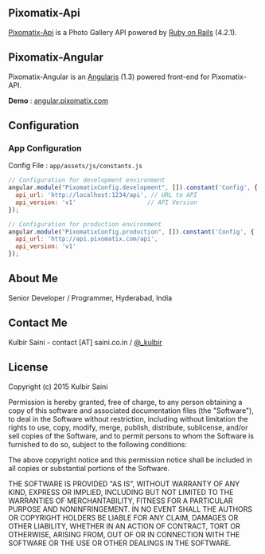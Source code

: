 ## Pixomatix-Api

[Pixomatix-Api](https://github.com/kulbirsaini/pixomatix-api) is a Photo Gallery API powered by [Ruby on Rails](http://rubyonrails.org/) (4.2.1).

## Pixomatix-Angular

Pixomatix-Angular is an [Angularjs](https://angularjs.org/) (1.3) powered front-end for Pixomatix-API.

**Demo** : [angular.pixomatix.com](http://angular.pixomatix.com/)

## Configuration

### App Configuration

Config File : `app/assets/js/constants.js`

```javascript
// Configuration for development environment
angular.module("PixomatixConfig.development", []).constant('Config', {
  api_url: 'http://localhost:1234/api', // URL to API
  api_version: 'v1'                    // API Version
});

// Configuration for production environment
angular.module("PixomatixConfig.production", []).constant('Config', {
  api_url: 'http://api.pixomatix.com/api',
  api_version: 'v1'
});
```

## About Me
Senior Developer / Programmer,
Hyderabad, India

## Contact Me
Kulbir Saini - contact [AT] saini.co.in / [@_kulbir](https://twitter.com/_kulbir)

## License
Copyright (c) 2015 Kulbir Saini

Permission is hereby granted, free of charge, to any person obtaining a copy of this software and associated documentation files (the "Software"), to deal in the Software without restriction, including without limitation the rights to use, copy, modify, merge, publish, distribute, sublicense, and/or sell copies of the Software, and to permit persons to whom the Software is furnished to do so, subject to the following conditions:

The above copyright notice and this permission notice shall be included in all copies or substantial portions of the Software.

THE SOFTWARE IS PROVIDED "AS IS", WITHOUT WARRANTY OF ANY KIND, EXPRESS OR IMPLIED, INCLUDING BUT NOT LIMITED TO THE WARRANTIES OF MERCHANTABILITY, FITNESS FOR A PARTICULAR PURPOSE AND NONINFRINGEMENT. IN NO EVENT SHALL THE AUTHORS OR COPYRIGHT HOLDERS BE LIABLE FOR ANY CLAIM, DAMAGES OR OTHER LIABILITY, WHETHER IN AN ACTION OF CONTRACT, TORT OR OTHERWISE, ARISING FROM, OUT OF OR IN CONNECTION WITH THE SOFTWARE OR THE USE OR OTHER DEALINGS IN THE SOFTWARE.
